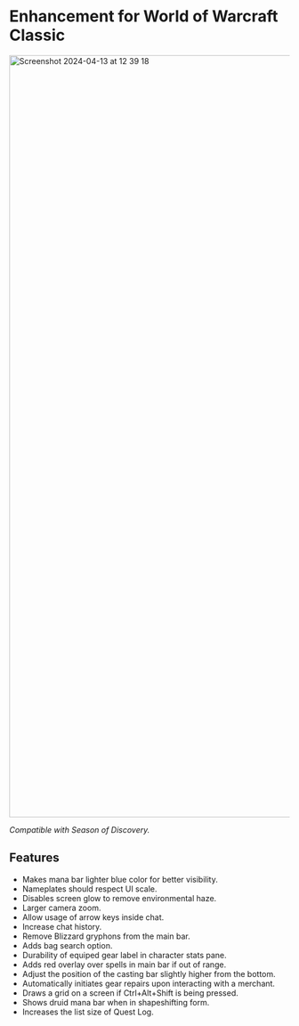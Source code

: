 # Enhancement for World of Warcraft Classic

<img width="1369" alt="Screenshot 2024-04-13 at 12 39 18" src="https://github.com/mitjafelicijan/ClassicEnhanced/assets/296714/553d41fa-3b38-4e4e-82b1-64ea11fd4e19">

*Compatible with Season of Discovery.*

## Features

- Makes mana bar lighter blue color for better visibility.
- Nameplates should respect UI scale.
- Disables screen glow to remove environmental haze.
- Larger camera zoom.
- Allow usage of arrow keys inside chat.
- Increase chat history.
- Remove Blizzard gryphons from the main bar.
- Adds bag search option.
- Durability of equiped gear label in character stats pane.
- Adds red overlay over spells in main bar if out of range.
- Adjust the position of the casting bar slightly higher from the bottom.
- Automatically initiates gear repairs upon interacting with a merchant.
- Draws a grid on a screen if Ctrl+Alt+Shift is being pressed.
- Shows druid mana bar when in shapeshifting form.
- Increases the list size of Quest Log.
